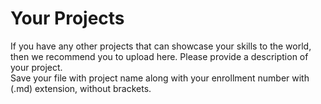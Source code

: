 # Your Projects<br>
If you have any other projects that can showcase your skills to the world, then we recommend you to upload here. Please provide a description of your project.<br>
Save your file with project name along with your enrollment number with (.md) extension, without brackets.
